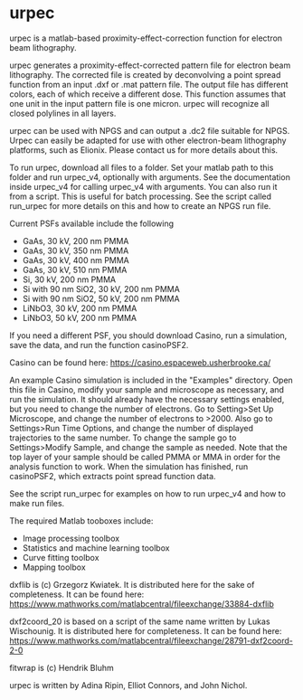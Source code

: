 # urpec
urpec is a matlab-based proximity-effect-correction function for electron beam lithography.

urpec generates a proximity-effect-corrected pattern file for electron beam lithography. The corrected file is created by deconvolving a point spread function from an input .dxf or .mat pattern file. The output file has different colors, each of which receive a different dose. This function assumes that one unit in the input pattern file is one micron. urpec will recognize all closed polylines in all layers. 

urpec can be used with NPGS and can output a .dc2 file suitable for NPGS. Urpec can easily be adapted for use with other electron-beam lithography platforms, such as Elionix. Please contact us for more details about this.

To run urpec, download all files to a folder. Set your matlab path to this folder and run urpec_v4, optionally with arguments. See the documentation inside urpec_v4 for calling urpec_v4 with arguments. You can also run it from a script. This is useful for batch processing. See the script called run_urpec for more details on this and how to create an NPGS run file.

Current PSFs available include the following
- GaAs, 30 kV, 200 nm PMMA
- GaAs, 30 kV, 350 nm PMMA
- GaAs, 30 kV, 400 nm PMMA
- GaAs, 30 kV, 510 nm PMMA
- Si, 30 kV, 200 nm PMMA
- Si with 90 nm SiO2, 30 kV, 200 nm PMMA
- Si with 90 nm SiO2, 50 kV, 200 nm PMMA
- LiNbO3, 30 kV, 200 nm PMMA
- LiNbO3, 50 kV, 200 nm PMMA

If you need a different PSF, you should download Casino, run a simulation, save the data, and run the function casinoPSF2.

Casino can be found here:
https://casino.espaceweb.usherbrooke.ca/

An example Casino simulation is included in the "Examples" directory. Open this file in Casino, modify your sample and microscope as necessary, and run the simulation. It should already have the necessary settings enabled, but you need to change the number of electrons. Go to Setting>Set Up Microscope, and change the number of electrons to >2000. Also go to Settings>Run Time Options, and change the number of displayed trajectories to the same number. To change the sample go to Settings>Modify Sample, and change the sample as needed. Note that the top layer of your sample should be called PMMA or MMA in order for the analysis function to work. When the simulation has finished, run casinoPSF2, which extracts point spread function data.

See the script run_urpec for examples on how to run urpec_v4 and how to make run files.

The required Matlab tooboxes include:
- Image processing toolbox
- Statistics and machine learning toolbox
- Curve fitting toolbox
- Mapping toolbox

dxflib is (c) Grzegorz Kwiatek. 
It is distributed here for the sake of completeness. It can be found here:
https://www.mathworks.com/matlabcentral/fileexchange/33884-dxflib

dxf2coord_20 is based on a script of the same name written by Lukas Wischounig. 
It is distributed here for completeness. It can be found here:   
https://www.mathworks.com/matlabcentral/fileexchange/28791-dxf2coord-2-0

fitwrap is (c) Hendrik Bluhm

urpec is written by Adina Ripin, Elliot Connors, and John Nichol.







